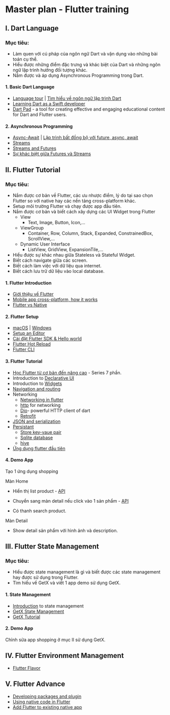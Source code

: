 # Master plan - Flutter training

## I. Dart Language
### Mục tiêu:
- Làm quen với cú pháp của ngôn ngữ Dart và vận dụng vào những bài toán cụ thể.
- Hiểu được những điểm đặc trưng và khác biệt của Dart và những ngôn ngữ lập trình hướng đối tượng khác.
- Nắm được và áp dụng Asynchronous Programming trong Dart.
#### 1. Basic Dart Language
- [Language tour](https://dart.dev/language) | [Tìm hiểu về ngôn ngữ lập trình Dart](https://fxstudio.dev/tim-hieu-ve-ngon-ngu-lap-trinh-dart/)
- [Learning Dart as a Swift developer](https://dart.dev/guides/language/coming-from/swift-to-dart)
- [Dart Pad](https://dartpad.dev) -  a tool for creating effective and engaging educational content for Dart and Flutter users.
#### 2. Asynchronous Programming
- [Async-Await](https://dart.dev/codelabs/async-await) | [Lập trình bất đồng bộ với future, async, await](https://viblo.asia/p/flutter-lap-trinh-bat-dong-bo-voi-future-async-await-oOVlYpLaZ8W)
- [Streams](https://dart.dev/tutorials/language/streams)
- [Streams and Futures](https://www.kodeco.com/32851541-dart-futures-and-streams#:~:text=A%20Future%20represents%20a%20one,a%20line%20at%20a%20time)
- [Sự khác biệt giữa Futures và Streams](https://magz.techover.io/2022/04/06/khac-biet-giua-future-va-stream/)

## II. Flutter Tutorial
### Mục tiêu:
* Nắm được cơ bản về Flutter, các ưu nhược điểm, lý do tại sao chọn Flutter so với native hay các nền tảng cross-platform khác.
* Setup môi trường Flutter và chạy được app đầu tiên.
* Nắm được cơ bản và biết cách xây dựng các UI Widget trong Flutter
	* View
	  * Text, Image, Button, Icon,...
	* ViewGroup
		* Container, Row, Column, Stack, Expanded, ConstrainedBox, ScrollView,...
	* Dynamic User Interface
	  * ListView, GridView, ExpansionTile,...
* Hiểu được sự khác nhau giữa Stateless và Stateful Widget.
* Biết cách navigate giữa các screen.
* Biết cách làm việc với dữ liệu qua internet.
* Biết cách lưu trữ dữ liệu vào local database.
#### 1. Flutter Introduction
- [Giới thiệu về Flutter](https://fxstudio.dev/gioi-thieu-ve-flutter/)
- [Mobile app cross-platform, how it works](https://medium.com/@duytq94/mobile-app-cross-platform-how-it-works-4aee105d4f26)
- [Flutter vs Native](https://surf.dev/flutter-vs-native/)
#### 2. Flutter Setup
- [macOS](https://docs.flutter.dev/get-started/install/macos) | [Windows](https://docs.flutter.dev/get-started/install/windows)
- [Setup an Editor](https://docs.flutter.dev/get-started/editor?tab=vscode)
- [Cài đặt Flutter SDK & Hello world](https://fxstudio.dev/cai-dat-flutter-sdk-hello-world/)
- [Flutter Hot Reload](https://docs.flutter.dev/development/tools/hot-reload)
- [Flutter CLI](https://docs.flutter.dev/reference/flutter-cli)
#### 3. Flutter Tutorial
* [Học Flutter từ cơ bản đến nâng cao](https://viblo.asia/p/hoc-flutter-tu-co-ban-den-nang-cao-phan-1-lam-quen-co-nang-flutter-4dbZNJOvZYM) - Series 7 phần.
* Introduction to [Declarative UI](https://docs.flutter.dev/get-started/flutter-for/declarative)
* Introduction to [Widgets](https://docs.flutter.dev/development/ui/widgets-intro)
* [Navigation and routing](https://docs.flutter.dev/ui/navigation)
* Networking
	* [Networking in flutter](https://docs.flutter.dev/development/data-and-backend/networking)
	* [http](https://pub.dev/packages/http) for networking
	* [Dio](https://pub.dev/packages/dio)-  powerful HTTP client of dart
  * [Retrofit](https://medium.com/mindful-engineering/retrofit-the-easiest-way-to-call-rest-apis-is-flutter-fe55d1e7c5c2)
* [JSON and serialization](https://docs.flutter.dev/data-and-backend/json)
* [Persistant](https://docs.flutter.dev/cookbook/persistence)
  * [Store key-vaue pair](https://docs.flutter.dev/cookbook/persistence/key-value)
  * [Sqlite database](https://docs.flutter.dev/cookbook/persistence/sqlite)
  * [hive](https://pub.dev/packages/hive)
* [Ứng dụng flutter đầu tiên](https://fxstudio.dev/ung-dung-flutter-dau-tien/)
#### 4. Demo App
Tạo 1 ứng dụng shopping
    
  Màn Home 
   -  Hiển thị list product - [API](https://fakestoreapi.com/products)
      
   -  Chuyển sang màn detail nếu click vào 1 sản phẩm - [API](https://fakestoreapi.com/products/1)
      
   -  Có thanh search product.
       
  Màn Detail
   - Show detail sản phẩm với hình ảnh và description.

## III. Flutter State Management
### Mục tiêu:
- Hiểu được state management là gì và biết được các state management hay được sử dụng trong Flutter.
- Tìm hiểu về GetX và viết 1 app demo sử dụng GetX.
#### 1. State Management
- [Introduction](https://docs.flutter.dev/development/data-and-backend/state-mgmt/intro) to state management
- [GetX State Management](https://github.com/jonataslaw/getx)
- [GetX Tutorial](https://blog.logrocket.com/ultimate-guide-getx-state-management-flutter/)
#### 2. Demo App
Chỉnh sửa app shopping ở mục II sử dụng GetX.
## IV. Flutter Environment Management
- [Flutter Flavor](https://github.com/vanle57/flutter-flavor)

## V. Flutter Advance
- [Developing packages and plugin](https://docs.flutter.dev/packages-and-plugins/developing-packages)
- [Using native code in Flutter](https://docs.flutter.dev/platform-integration/platform-channels)
- [Add Flutter to existing native app](https://docs.flutter.dev/add-to-app)

